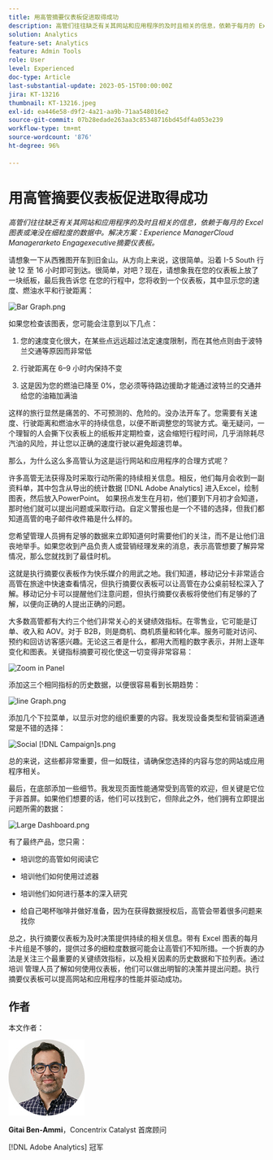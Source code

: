 ```yaml
---
title: 用高管摘要仪表板促进取得成功
description: 高管们往往缺乏有关其网站和应用程序的及时且相关的信息，依赖于每月的 Excel 图表或淹没在细粒度的数据中。解决方案 – 执行摘要仪表板。
solution: Analytics
feature-set: Analytics
feature: Admin Tools
role: User
level: Experienced
doc-type: Article
last-substantial-update: 2023-05-15T00:00:00Z
jira: KT-13216
thumbnail: KT-13216.jpeg
exl-id: ea446e58-d9f2-4a21-aa9b-71aa548016e2
source-git-commit: 07b28edade263aa3c85348716bd45df4a053e239
workflow-type: tm+mt
source-wordcount: '876'
ht-degree: 96%

---
```


# 用高管摘要仪表板促进取得成功

_高管们往往缺乏有关其网站和应用程序的及时且相关的信息，依赖于每月的 Excel 图表或淹没在细粒度的数据中。解决方案：Experience ManagerCloud Managerarketo Engagexecutive摘要仪表板。_

请想象一下从西雅图开车到旧金山。从方向上来说，这很简单。沿着 I-5 South 行驶 12 至 16 小时即可到达。很简单，对吧？现在，请想象我在您的仪表板上放了一块纸板，最后我告诉您
在您的行程中，您将收到一个仪表板，其中显示您的速度、燃油水平和行驶距离：

![Bar Graph.png](assets/bar-graph.png)

如果您检查该图表，您可能会注意到以下几点：

1. 您的速度变化很大，在某些点远远超过法定速度限制，而在其他点则由于波特兰交通等原因而非常低

1. 行驶距离在 6–9 小时内保持不变

1. 这是因为您的燃油已降至 0%，您必须等待路边援助才能通过波特兰的交通并给您的油箱加满油

这样的旅行显然是痛苦的、不可预测的、危险的。没办法开车了。您需要有关速度、行驶距离和燃油水平的持续信息，以便不断调整您的驾驶方式。毫无疑问，一个理智的人会撕下仪表板上的纸板并定期检查，这会缩短行程时间，几乎消除耗尽汽油的风险，并让您以正确的速度行驶以避免超速罚单。

那么，为什么这么多高管认为这是运行网站和应用程序的合理方式呢？

许多高管无法获得及时采取行动所需的持续相关信息。相反，他们每月会收到一副资料单，其中包含从导出的统计数据 [!DNL Adobe Analytics] 进入Excel，绘制图表，然后放入PowerPoint。 如果拐点发生在月初，他们要到下月初才会知道，那时他们就可以提出问题或采取行动。自定义警报也是一个不错的选择，但我们都知道高管的电子邮件收件箱是什么样的。

您希望管理人员拥有足够的数据来立即知道何时需要他们的关注，而不是让他们沮丧地举手。如果您收到产品负责人或营销经理发来的消息，表示高管想要了解异常情况，那么您就找到了最佳时机。

这就是执行摘要仪表板作为快乐媒介的用武之地。我们知道，移动记分卡非常适合高管在旅途中快速查看情况，但执行摘要仪表板可以让高管在办公桌前轻松深入了解。移动记分卡可以提醒他们注意问题，但执行摘要仪表板将使他们有足够的了解，以便向正确的人提出正确的问题。

大多数高管都有大约三个他们非常关心的关键绩效指标。在零售业，它可能是订单、收入和 AOV。对于 B2B，则是商机、商机质量和转化率。服务可能对访问、预约和回访访客感兴趣。无论这三者是什么，都用大而粗的数字表示，并附上逐年变化和图表。关键指标摘要可视化使这一切变得非常容易：

![Zoom in Panel](assets/zoom-in-panel.png)

添加这三个相同指标的历史数据，以便很容易看到长期趋势：

![line Graph.png](assets/line-graph.png)

添加几个下拉菜单，以显示对您的组织重要的内容。我发现设备类型和营销渠道通常是不错的选择：

![Social [!DNL Campaign]s.png](assets/social-campaigns.png)

总的来说，这些都非常重要，但一如既往，请确保您选择的内容与您的网站或应用程序相关。

最后，在底部添加一些细节。我发现页面性能通常受到高管的欢迎，但关键是它位于非首屏。如果他们想要的话，他们可以找到它，但除此之外，他们拥有立即提出问题所需的数据：

![Large Dashboard.png](assets/large-dashboard.png)

有了最终产品，您只需：

- 培训您的高管如何阅读它

- 培训他们如何使用过滤器

- 培训他们如何进行基本的深入研究

- 给自己喝杯咖啡并做好准备，因为在获得数据授权后，高管会带着很多问题来找你

总之，执行摘要仪表板为及时决策提供持续的相关信息。带有 Excel 图表的每月卡片组是不够的，提供过多的细粒度数据可能会让高管们不知所措。一个折衷的办法是关注三个最重要的关键绩效指标，以及相关因素的历史数据和下拉列表。通过培训
管理人员了解如何使用仪表板，他们可以做出明智的决策并提出问题。执行摘要仪表板可以提高网站和应用程序的性能并驱动成功。

## 作者

本文作者：

![Gitai Ben-Ammi](assets/gitai-headshot-150.jpg)

**Gitai Ben-Ammi**，Concentrix Catalyst 首席顾问

[!DNL Adobe Analytics] 冠军

